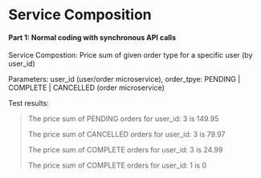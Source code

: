 # Service Composition
#### Part 1: Normal coding with synchronous API calls
Service Compostion: Price sum of given order type for a specific user (by user_id)

Parameters: user_id (user/order microservice), order_tpye: PENDING | COMPLETE | CANCELLED (order microservice)

Test results:

> The price sum of PENDING orders for user_id: 3 is 149.95
> 
> The price sum of CANCELLED orders for user_id: 3 is 79.97
>  
> The price sum of COMPLETE orders for user_id: 3 is 24.99
>  
> The price sum of COMPLETE orders for user_id: 1 is 0
